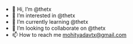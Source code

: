 - 👋 Hi, I’m @thetx
- 👀 I’m interested in @thetx
- 🌱 I’m currently learning @thetx
- 💞️ I’m looking to collaborate on @thetx
- 📫 How to reach me mohityadavtx@gmail.com

<!---
thetx/thetx is a ✨ special ✨ repository because its `README.md` (this file) appears on your GitHub profile.
You can click the Preview link to take a look at your changes.
--->
